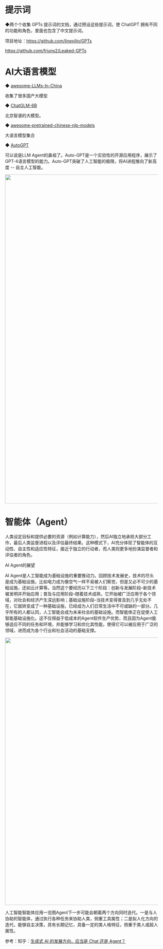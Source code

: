 # 提示词

◆两个个收集 GPTs 提示词的文档，通过预设这些提示词，使 ChatGPT 拥有不同的功能和角色，里面也包含了中文提示词。

项目地址：https://github.com/linexjlin/GPTs

https://github.com/friuns2/Leaked-GPTs

# AI大语言模型

◆ [awesome-LLMs-In-China](https://github.com/wgwang/awesome-LLMs-In-China)

收集了很多国产大模型

◆ [ChatGLM-6B](https://github.com/THUDM/ChatGLM-6B) 

北京智谱的大模型。

◆ [awesome-pretrained-chinese-nlp-models](https://github.com/lonePatient/awesome-pretrained-chinese-nlp-models)

大语言模型集合

◆ [AutoGPT](https://github.com/Significant-Gravitas/AutoGPT)

可以说是LLM Agent的鼻祖了。Auto-GPT是一个实验性的开源应用程序，展示了GPT-4语言模型的能力。Auto-GPT突破了人工智能的极限，将AI进程推向了新高度 -- 自主人工智能。

<img src="https://pica.zhimg.com/50/v2-8817b929ce13d551097c07d49d7de9f4_720w.jpg?source=2c26e567" data-size="normal" data-rawwidth="1080" data-rawheight="656" data-original-token="v2-291a1d6d5a9a006437e25298455781bc" class="origin_image zh-lightbox-thumb" width="1080" data-original="https://picx.zhimg.com/v2-8817b929ce13d551097c07d49d7de9f4_r.jpg?source=2c26e567"/>

# 智能体（Agent）

人类设定目标和提供必要的资源（例如计算能力），然后AI独立地承担大部分工作，最后人类监督进程以及评估最终结果。这种模式下，AI充分体现了智能体的互动性、自主性和适应性特征，接近于独立的行动者，而人类则更多地扮演监督者和评估者的角色。

AI Agent的展望

AI Agent是人工智能成为基础设施的重要推动力。回顾技术发展史，技术的尽头是成为基础设施，比如电力成为像空气一样不易被人们察觉，但是又必不可少的基础设施，还如云计算等。当然这个要经历以下三个阶段：创新与发展阶段–新技术被发明并开始应用；普及与应用阶段–随着技术成熟，它开始被广泛应用于各个领域，对社会和经济产生深远影响；基础设施阶段–当技术变得普及到几乎无处不在，它就转变成了一种基础设施，已经成为人们日常生活中不可或缺的一部分。几乎所有的人都认同，人工智能会成为未来社会的基础设施。而智能体正在促使人工智能基础设施化。这不仅得益于低成本的Agent软件生产优势，而且因为Agent能够适应不同的任务和环境，并能够学习和优化其性能，使得它可以被应用于广泛的领域，进而成为各个行业和社会活动的基础支撑。

<img src="https://pic1.zhimg.com/50/v2-82800427ac05767dc560d0caab7a057a_720w.jpg?source=2c26e567" data-size="normal" data-rawwidth="878" data-rawheight="1262" data-original-token="v2-853a183d872c88be4d8dfa29f015aae7" class="origin_image zh-lightbox-thumb" width="878" data-original="https://picx.zhimg.com/v2-82800427ac05767dc560d0caab7a057a_r.jpg?source=2c26e567"/>

人工智能智能体应用一览图Agent下一步可能会朝着两个方向同时迭代。一是与人协助的智能体，通过执行各种任务来协助人类，侧重工具属性；二是拟人化方向的迭代，能够自主决策，具有长期记忆，具备一定的类人格特征，侧重于类人或超人属性。

参考：知乎：[生成式 AI 的发展方向，应当是 Chat 还是 Agent？](https://www.zhihu.com/answer/3354027066)